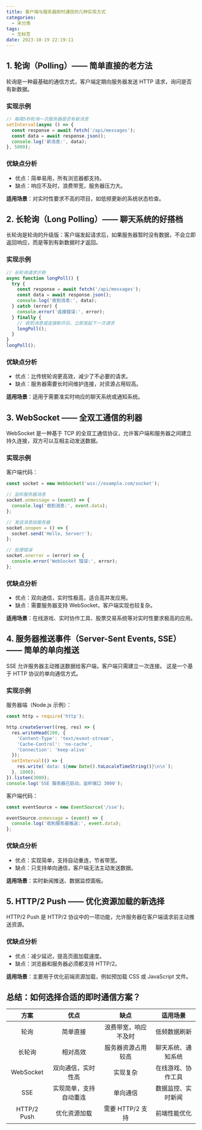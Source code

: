 ```yaml
---
title: 客户端与服务器即时通信的几种实现方式
categories:
  - 未分类
tags:
  - 无标签
date: 2023-10-19 22:19:11
---
```


<script setup lang="ts">
import PostHeader from '../../_components/PostHeader.vue'
</script>

<PostHeader :postId='2600239146' />

## 1. 轮询（Polling）—— 简单直接的老方法

轮询是一种最基础的通信方式，客户端定期向服务器发送 HTTP 请求，询问是否有新数据。

### **实现示例**

```javascript
// 每隔5秒轮询一次服务器是否有新消息
setInterval(async () => {
  const response = await fetch('/api/messages');
  const data = await response.json();
  console.log('新消息:', data);
}, 5000);
```

### **优缺点分析**

- 优点：简单易用，所有浏览器都支持。
- 缺点：响应不及时，浪费带宽，服务器压力大。

**适用场景**：对实时性要求不高的项目，如低频更新的系统状态检查。

## 2. 长轮询（Long Polling）—— 聊天系统的好搭档

长轮询是轮询的升级版：客户端发起请求后，如果服务器暂时没有数据，不会立即返回响应，而是等到有新数据时才返回。

### **实现示例**

```javascript
// 长轮询请求示例
async function longPoll() {
  try {
    const response = await fetch('/api/messages');
    const data = await response.json();
    console.log('收到消息:', data);
  } catch (error) {
    console.error('连接错误:', error);
  } finally {
    // 收到消息或连接断开后，立即发起下一次请求
    longPoll();
  }
}
longPoll();
```

### **优缺点分析**

- 优点：比传统轮询更高效，减少了不必要的请求。
- 缺点：服务器需要长时间维护连接，对资源占用较高。

**适用场景**：适用于需要准实时响应的聊天系统或通知系统。

## 3. WebSocket —— 全双工通信的利器

WebSocket 是一种基于 TCP 的全双工通信协议，允许客户端和服务器之间建立持久连接，双方可以互相主动发送数据。

### **实现示例**

客户端代码：
```javascript
const socket = new WebSocket('wss://example.com/socket');

// 监听服务器消息
socket.onmessage = (event) => {
  console.log('收到消息:', event.data);
};

// 发送消息给服务器
socket.onopen = () => {
  socket.send('Hello, Server!');
};

// 处理错误
socket.onerror = (error) => {
  console.error('WebSocket 错误:', error);
};
```

### **优缺点分析**

- 优点：双向通信，实时性极高，适合高并发应用。
- 缺点：需要服务器支持 WebSocket，客户端实现也较复杂。

**适用场景**：在线游戏、实时协作工具、股票交易系统等对实时性要求极高的应用。

## 4. 服务器推送事件（Server-Sent Events, SSE）—— 简单的单向推送

SSE 允许服务器主动推送数据给客户端，客户端只需建立一次连接。
这是一个基于 HTTP 协议的单向通信方式。

### **实现示例**

服务器端（Node.js 示例）：
```javascript
const http = require('http');

http.createServer((req, res) => {
  res.writeHead(200, {
    'Content-Type': 'text/event-stream',
    'Cache-Control': 'no-cache',
    'Connection': 'keep-alive'
  });
  setInterval(() => {
    res.write(`data: ${new Date().toLocaleTimeString()}\n\n`);
  }, 1000);
}).listen(3000);
console.log('SSE 服务器已启动，监听端口 3000');
```

客户端代码：
```javascript
const eventSource = new EventSource('/sse');

eventSource.onmessage = (event) => {
  console.log('收到服务器推送:', event.data);
};
```

### **优缺点分析**

- 优点：实现简单，支持自动重连，节省带宽。
- 缺点：只支持单向通信，客户端无法主动发送数据。

**适用场景**：实时新闻推送、数据监控面板。

## 5. HTTP/2 Push —— 优化资源加载的新选择

HTTP/2 Push 是 HTTP/2 协议中的一项功能，允许服务器在客户端请求前主动推送资源。

### **优缺点分析**

- 优点：减少延迟，提高页面加载速度。
- 缺点：浏览器和服务器必须都支持 HTTP/2。

**适用场景**：主要用于优化前端资源加载，例如预加载 CSS 或 JavaScript 文件。

## 总结：如何选择合适的即时通信方案？

| 方案 | 优点 | 缺点 | 适用场景 |
| :-: | :-: | :-: | :-: |
| 轮询 | 简单直接 | 浪费带宽，响应不及时 | 低频数据刷新 |
| 长轮询 | 相对高效 | 服务器资源占用较高 | 聊天系统、通知系统 |
| WebSocket | 双向通信，实时性高 | 实现复杂 | 在线游戏、协作工具 |
| SSE | 实现简单，支持自动重连 | 单向通信 | 数据监控、实时新闻 |
| HTTP/2 Push | 优化资源加载 | 需要 HTTP/2 支持 | 前端性能优化 |
